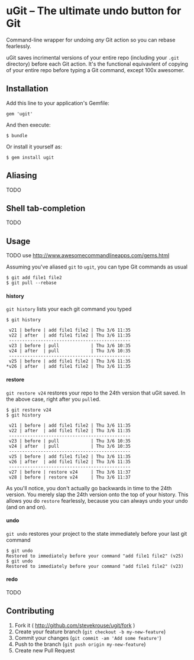 # uGit – The ultimate undo button for Git

Command-line wrapper for undoing *any* Git action so you can rebase fearlessly.

uGit saves incrimental versions of your entire repo (including your `.git` directory) before each Git action. It's the functional equivavlent of copying of your entire repo before typing a Git command, except 100x awesomer.

## Installation

Add this line to your application's Gemfile:

    gem 'ugit'

And then execute:

    $ bundle

Or install it yourself as:

    $ gem install ugit

## Aliasing

TODO

## Shell tab-completion

TODO

## Usage

TODO use http://www.awesomecommandlineapps.com/gems.html

Assuming you've aliased `git` to `ugit`, you can type Git commands as usual

    $ git add file1 file2
    $ git pull --rebase

#### history

`git history` lists your each git command you typed

    $ git history

     v21 | before | add file1 file2 | Thu 3/6 11:35
     v22 | after  | add file1 file2 | Thu 3/6 11:35
     ----------------------------------------------
     v23 | before | pull            | Thu 3/6 10:35
     v24 | after  | pull            | Thu 3/6 10:35
     ----------------------------------------------
     v25 | before | add file1 file2 | Thu 3/6 11:35
    *v26 | after  | add file1 file2 | Thu 3/6 11:35

#### restore

`git restore v24` restores your repo to the 24th version that uGit saved. In the above case, right after you `pull`ed.

    $ git restore v24
    $ git history

     v21 | before | add file1 file2 | Thu 3/6 11:35
     v22 | after  | add file1 file2 | Thu 3/6 11:35
     ----------------------------------------------
     v23 | before | pull            | Thu 3/6 10:35
     v24 | after  | pull            | Thu 3/6 10:35
     ----------------------------------------------
     v25 | before | add file1 file2 | Thu 3/6 11:35
     v26 | after  | add file1 file2 | Thu 3/6 11:35
     ----------------------------------------------
     v27 | before | restore v24     | Thu 3/6 11:37
     v28 | before | restore v24     | Thu 3/6 11:37

As you'll notice, you don't actually go backwards in time to the 24th version. You merely slap the 24th version onto the top of your history. This allows you do `restore` fearlessly, because you can always undo your undo (and on and on).

#### undo

`git undo` restores your project to the state immediately before your last git command

    $ git undo
    Restored to immediately before your command "add file1 file2" (v25)
    $ git undo
    Restored to immediately before your command "add file1 file2" (v23)


#### redo

TODO

## Contributing

1. Fork it ( http://github.com/stevekrouse/ugit/fork )
2. Create your feature branch (`git checkout -b my-new-feature`)
3. Commit your changes (`git commit -am 'Add some feature'`)
4. Push to the branch (`git push origin my-new-feature`)
5. Create new Pull Request
